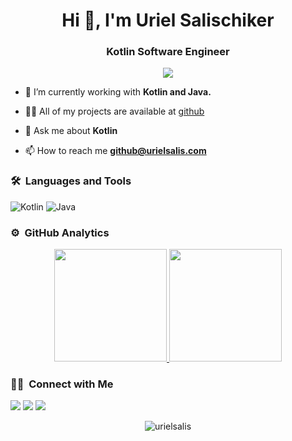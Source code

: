 <h1 align="center">Hi 👋, I'm Uriel Salischiker</h1>
<h3 align="center">Kotlin Software Engineer</h3>
	
<p align="center">
  <img src="https://komarev.com/ghpvc/?username=urielsalis&color=blueviolet&style=flat">
</p>

- 🌱 I’m currently working with **Kotlin and Java.**

- 👨‍💻 All of my projects are available at [github](https://github.com/urielsalis?tab=repositories)

- 💬 Ask me about **Kotlin**

- 📫 How to reach me **github@urielsalis.com**


	
### 🛠 &nbsp;Languages and Tools

![Kotlin](https://img.shields.io/badge/-Kotlin-%23F7DF1C?style=for-the-badge&logo=kotlin&logoColor=000000&labelColor=%23F7DF1C&color=%23FFCE5A)
![Java](https://img.shields.io/badge/Java-00599C?style=for-the-badge&logo=java&logoColor=white)
<br/>

### ⚙️ &nbsp;GitHub Analytics

<p align="center">
<a href="https://github.com/urielsalis">
  <img height="180em" src="https://github-readme-stats-eight-theta.vercel.app/api?username=urielsalis&show_icons=true&theme=algolia&include_all_commits=true&count_private=true"/>
  <img height="180em" src="https://github-readme-stats-eight-theta.vercel.app/api/top-langs/?username=urielsalis&layout=compact&langs_count=8&theme=algolia"/>
</a>
</p>

### 🤝🏻 &nbsp;Connect with Me

<p>
<a href="https://www.urielsalis.com"><img src="https://img.shields.io/badge/-urielsalis.com-3423A6?style=for-the-badge&logo=Google-Chrome&logoColor=white"/></a>
<a href="https://linkedin.com/in/urielsalis"><img src="https://img.shields.io/badge/-urielsalis-0077B5?style=flat&logo=Linkedin&logoColor=white"/></a>
<a href="mailto:github@urielsalis.com"><img src="https://img.shields.io/badge/-github@urielsalis.com-D14836?style=flat&logo=Gmail&logoColor=white"/></a>
</p>
<p align="center"><img align="center" src="https://github-readme-streak-stats.herokuapp.com/?user=urielsalis&" alt="urielsalis" /></p>
